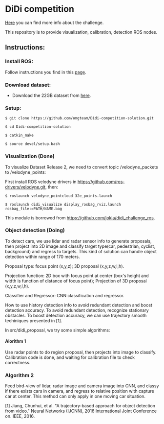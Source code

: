 # DiDi competition 

[Here](https://www.udacity.com/didi-challenge) you can find more info about the challenge. 

This repository is to provide visualization, calibration, detection ROS nodes.

## Instructions:

### Install ROS:
Follow instructions you find in this <a href="http://wiki.ros.org/ROS/Installation" target="_parent">page</a>.

### Download dataset:
* Download the 22GB dataset from [here](http://academictorrents.com/details/18d7f6be647eb6d581f5ff61819a11b9c21769c7).

### Setup:
`$ git clone https://github.com/omgteam/Didi-competition-solution.git`

`$ cd Didi-competition-solution`

`$ catkin_make`

`$ source devel/setup.bash`

### Visualization (Done)
To visualize Dataset Release 2, we need to convert topic /velodyne_packets to /velodyne_points:

First install ROS velodyne drivers in https://github.com/ros-drivers/velodyne.git, then:

`$ roslaunch velodyne_pointcloud 32e_points.launch`

`$ roslaunch didi_visualize display_rosbag_rviz.launch rosbag_file:=PATH/NAME.bag`

This module is borrowed from https://github.com/jokla/didi_challenge_ros.

### Object detection (Doing)
To detect cars, we use lidar and radar sensor info to generate proposals, then project into 2D image and classify target type(car, pedestrian, cyclist, background) and regress to targets. This kind of solution can handle object detection within range of 170 meters.

Proposal type: focus point (x,y,z); 3D proposal (x,y,z,w,l,h). 

Projection function: 2D box with focus point at center (box's height and width is function of distance of focus point); Projection of 3D proposal (x,y,z,w,l,h).

Classifier and Regressor: CNN classification and regressor.

How to use history detection info to avoid redundant detection and boost detection accuracy. To avoid redundant detection, recognize stationary obstacles. To boost detection accuracy, we can use trajectory smooth techiniques presented in [1].

In src/didi_proposal, we try some simple algorithms:

#### Alorithm 1

Use radar points to do region proposal, then projects into image to classify. Calibration code is done, and waiting for calibration file to check correctness.

### Algorithm 2

Feed bird-view of lidar, radar image and camera image into CNN, and classy if there exists cars in camera, and regress to relative position with capture car at center. This method can only apply in one moving car situation.

[1] Jiang, Chunhui, et al. "A trajectory-based approach for object detection from video." Neural Networks (IJCNN), 2016 International Joint Conference on. IEEE, 2016.


